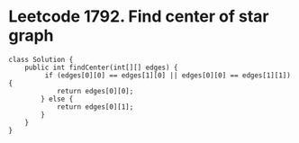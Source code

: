 # Leetcode 1792. Find center of star graph
```
class Solution {
    public int findCenter(int[][] edges) {
         if (edges[0][0] == edges[1][0] || edges[0][0] == edges[1][1]) {
            return edges[0][0];
        } else {
            return edges[0][1];
        }
    }
}

```